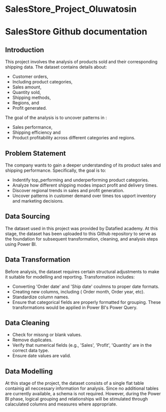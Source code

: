 # SalesStore_Project_Oluwatosin
# SalesStore Github documentation
## Introduction
This project involves the analysis of products sold and their corresponding shipping data.
The dataset contains details about:
* Customer orders,
* Including product categories,
* Sales amount,
* Quantity sold,
* Shipping methods,
* Regions, and
* Profit generated.    

The goal of the analysis is to uncover patterns in :
* Sales performance,
* Shipping efficiency and
* Product profitability across different categories and regions.

## Problem Statement
The company wants to gain a deeper understanding of its product sales and shipping performance. Specifically, the goal is to: 
* Indentify top_performing and underperforming product categories.
* Analyze how different shipping modes impact profit and delivery times.
* Discover regional trends in sales and profit generation.
* Uncover patterns in customer demand over times tos upport inventory and marketing decisions.

## Data Sourcing 
The dataset used in this project was provided by Datafied academy.
At this stage, the dataset has been uploaded to this Github repository to serve as the foundation for subsequent transformation, cleaning, and analysis steps using Power BI. 


## Data Transformation 
Before analysis, the dataset requires certain structural adjustments to make it suitable for modelling and reporting.  Transformation includes: 
* Converting 'Order date' and 'Ship date' coulmns to proper date formats.
* Creating new columns, including ( Order month, Order year, etc).
* Standardize column names.
* Ensure that categorical fields are properly formatted for grouping.
These transformations would be applied in Power BI's Power Query.

## Data Cleaning 
* Check for missng or blank values.
* Remove duplicates.
* Verify that numerical fields (e.g., 'Sales', 'Profit', 'Quantity' are in the correct data type.
* Ensure date values are valid.

## Data Modelling 
At this stage of the project, the dataset consists of a single flat table containig all neccessary information for analysis. 
Since no additional tables are currently available, a schema is not required. However, during the Power BI phase, logical grouping and relationships will be stimulated through calaculated columns and measures where appropriate. 
  
